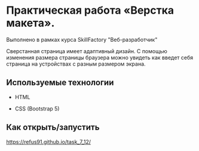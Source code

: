 # Практическая работа «Верстка макета». 

Выполнено в рамках курса SkillFactory "Веб-разработчик"

Сверстанная страница имеет адаптивный дизайн. С помощью изменения размера страницы браузера можно увидеть как введет себя страница на устройствах с разным размером экрана.

## Используемые технологии

* HTML

* CSS (Bootstrap 5)

## Как открыть/запустить

https://refus91.github.io/task_7_12/

